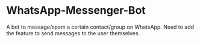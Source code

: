 # WhatsApp-Messenger-Bot
A bot to message/spam a certain contact/group on WhatsApp. Need to add the feature to send messages to the user themselves.
